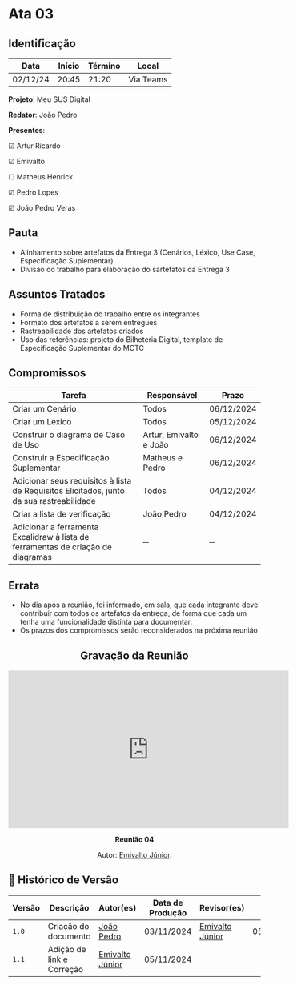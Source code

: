 # Ata 03

## Identificação

| Data | Início | Término | Local |
|----------|-------|-------|-----------|
| 02/12/24 | 20:45 | 21:20 | Via Teams |

**Projeto**: Meu SUS Digital

**Redator**: João Pedro

**Presentes**:

☑ Artur Ricardo

☑ Emivalto

☐ Matheus Henrick

☑ Pedro Lopes

☑ João Pedro Veras

## Pauta

- Alinhamento sobre artefatos da Entrega 3 (Cenários, Léxico, Use Case, Especificação Suplementar)
- Divisão do trabalho para elaboração do sartefatos da Entrega 3

## Assuntos Tratados

- Forma de distribuição do trabalho entre os integrantes
- Formato dos artefatos a serem entregues
- Rastreabilidade dos artefatos criados
- Uso das referências: projeto do Bilheteria Digital, template de Especificação Suplementar do MCTC

## Compromissos

| Tarefa | Responsável | Prazo |
|--------|-------------|-------|
| Criar um Cenário | Todos | 06/12/2024 |
| Criar um Léxico | Todos | 05/12/2024 |
| Construir o diagrama de Caso de Uso | Artur, Emivalto e João | 06/12/2024 |
| Construir a Especificação Suplementar | Matheus e Pedro | 06/12/2024 |
| Adicionar seus requisitos à lista de Requisitos Elicitados, junto da sua rastreabilidade | Todos | 04/12/2024 |
| Criar a lista de verificação | João Pedro | 04/12/2024 |
| Adicionar a ferramenta Excalidraw à lista de ferramentas de criação de diagramas | ─ | ─ |

## Errata

- No dia após a reunião, foi informado, em sala, que cada integrante deve contribuir com todos os artefatos da entrega, de forma que cada um tenha uma funcionalidade distinta para documentar.
- Os prazos dos compromissos serão reconsiderados na próxima reunião

<center>

## Gravação da Reunião

<iframe width="560" height="315" src="https://www.youtube.com/embed/VbWMA70bGm0?si=KmfI39Ipj5IKnAZB" title="YouTube video player" frameborder="0" allow="accelerometer; autoplay; clipboard-write; encrypted-media; gyroscope; picture-in-picture; web-share" referrerpolicy="strict-origin-when-cross-origin" allowfullscreen></iframe>

</center>

<div align="center">
    <p><strong>Reunião 04 <em></em></strong></p>
    <p>Autor: <a href="https://github.com/EmivaltoJrr">Emivalto Júnior</a>.</p>
</div>


## 📑 Histórico de Versão

| Versão | Descrição | Autor(es) | Data de Produção | Revisor(es) | Data de Revisão |
|--------|-----------|-------|------|---------|-----------------|
|  `1.0` | Criação do documento | [João Pedro](https://github.com/JoosPerro) | 03/11/2024 | [Emivalto Júnior](https://github.com/EmivaltoJrr) | 05/11/2024 |
|  `1.1` | Adição de link e Correção | [Emivalto Júnior](https://github.com/EmivaltoJrr) | 05/11/2024 |  |  |
